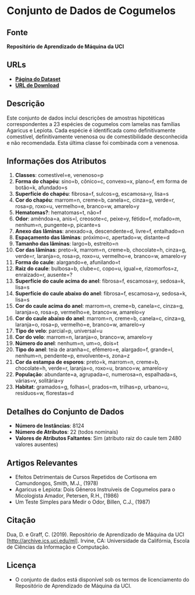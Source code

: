 # Conjunto de Dados de Cogumelos

## Fonte
**Repositório de Aprendizado de Máquina da UCI**

## URLs
- **[Página do Dataset](https://archive.ics.uci.edu/dataset/73/mushroom)**
- **[URL de Download](https://archive.ics.uci.edu/ml/machine-learning-databases/mushroom/agaricus-lepiota.data)**

## Descrição
Este conjunto de dados inclui descrições de amostras hipotéticas correspondentes a 23 espécies de cogumelos com lamelas nas famílias Agaricus e Lepiota. Cada espécie é identificada como definitivamente comestível, definitivamente venenosa ou de comestibilidade desconhecida e não recomendada. Esta última classe foi combinada com a venenosa.

## Informações dos Atributos
1. **Classes**: comestível=e, venenoso=p
2. **Forma do chapéu**: sino=b, cônico=c, convexo=x, plano=f, em forma de botão=k, afundado=s
3. **Superfície do chapéu**: fibrosa=f, sulcos=g, escamosa=y, lisa=s
4. **Cor do chapéu**: marrom=n, creme=b, canela=c, cinza=g, verde=r, rosa=p, roxo=u, vermelho=e, branco=w, amarelo=y
5. **Hematomas?**: hematomas=t, não=f
6. **Odor**: amêndoa=a, anis=l, creosote=c, peixe=y, fétido=f, mofado=m, nenhum=n, pungente=p, picante=s
7. **Anexo das lâminas**: anexado=a, descendente=d, livre=f, entalhado=n
8. **Espaçamento das lâminas**: próximo=c, apertado=w, distante=d
9. **Tamanho das lâminas**: largo=b, estreito=n
10. **Cor das lâminas**: preto=k, marrom=n, creme=b, chocolate=h, cinza=g, verde=r, laranja=o, rosa=p, roxo=u, vermelho=e, branco=w, amarelo=y
11. **Forma do caule**: alargando=e, afunilando=t
12. **Raiz do caule**: bulbosa=b, clube=c, copo=u, igual=e, rizomorfos=z, enraizado=r, ausente=?
13. **Superfície do caule acima do anel**: fibrosa=f, escamosa=y, sedosa=k, lisa=s
14. **Superfície do caule abaixo do anel**: fibrosa=f, escamosa=y, sedosa=k, lisa=s
15. **Cor do caule acima do anel**: marrom=n, creme=b, canela=c, cinza=g, laranja=o, rosa=p, vermelho=e, branco=w, amarelo=y
16. **Cor do caule abaixo do anel**: marrom=n, creme=b, canela=c, cinza=g, laranja=o, rosa=p, vermelho=e, branco=w, amarelo=y
17. **Tipo de velo**: parcial=p, universal=u
18. **Cor do velo**: marrom=n, laranja=o, branco=w, amarelo=y
19. **Número do anel**: nenhum=n, um=o, dois=t
20. **Tipo do anel**: teia de aranha=c, efêmero=e, alargado=f, grande=l, nenhum=n, pendente=p, envolvente=s, zona=z
21. **Cor da estampa de esporos**: preto=k, marrom=n, creme=b, chocolate=h, verde=r, laranja=o, roxo=u, branco=w, amarelo=y
22. **População**: abundante=a, agrupada=c, numerosa=n, espalhada=s, várias=v, solitária=y
23. **Habitat**: gramados=g, folhas=l, prados=m, trilhas=p, urbano=u, resíduos=w, florestas=d

## Detalhes do Conjunto de Dados
- **Número de Instâncias**: 8124
- **Número de Atributos**: 22 (todos nominais)
- **Valores de Atributos Faltantes**: Sim (atributo raiz do caule tem 2480 valores ausentes)

## Artigos Relevantes
- Efeitos Detrimentais de Cursos Repetidos de Cortisona em Camundongos, Smith, M.J., (1978)
- Agaricus e Lepiota: Dois Gêneros Instruíveis de Cogumelos para o Micologista Amador, Petersen, R.H., (1986)
- Um Teste Simples para Medir o Odor, Billen, C.J., (1987)

## Citação
Dua, D. e Graff, C. (2019). Repositório de Aprendizado de Máquina da UCI [http://archive.ics.uci.edu/ml]. Irvine, CA: Universidade da Califórnia, Escola de Ciências da Informação e Computação.

## Licença
- O conjunto de dados está disponível sob os termos de licenciamento do Repositório de Aprendizado de Máquina da UCI.
